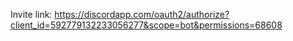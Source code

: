 Invite link:
https://discordapp.com/oauth2/authorize?client_id=592779132233056277&scope=bot&permissions=68608